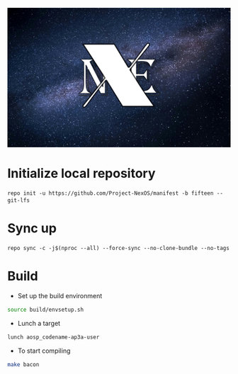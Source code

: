 ![NexOS](https://github.com/Project-NexOS/manifest/raw/fifteen/Nex.png)

# Initialize local repository
```
repo init -u https://github.com/Project-NexOS/manifest -b fifteen --git-lfs
```

# Sync up
```
repo sync -c -j$(nproc --all) --force-sync --no-clone-bundle --no-tags
```

# Build

- Set up the build environment
```bash
source build/envsetup.sh
```

- Lunch a target
```bash
lunch aosp_codename-ap3a-user
```

- To start compiling
```bash
make bacon
```